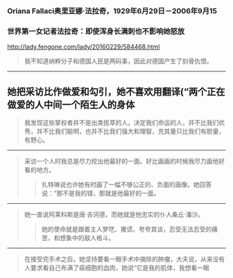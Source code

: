 ### Oriana Fallaci奥里亚娜·法拉奇，1929年6月29日－2006年9月15
### 世界第一女记者法拉奇：即使浑身长满刺也不影响她怒放
http://lady.fengone.com/lady/20160229/584468.html
>我不知道纳粹分子和德国人民是两码事，因此对德国产生了刻骨仇恨。
---
她把采访比作做爱和勾引，她不喜欢用翻译(“两个正在做爱的人中间一个陌生人的身体
---
>我发现这些掌权者并不是出类拔萃的人。决定我们命运的人，并不比我们优秀，并不比我们聪明，也并不比我们强大和理智，充其量只比我们有胆量，有野心。
---
>采访一个人时我总是尽力挖出他最好的一面。好比画画的时候我尽力画他好看的地方。
>>扎特琳说也许她有时画了一幅不够公正的、负面的画像。她回答说：“那不是我的错，那就是他最好的一面。
---
>她一直说阿莱科斯是唐·吉诃德，而她就是他忠实的仆人桑丘·潘沙。
>>她的使命就是跟着主人梦呓、撒谎、夸夸其谈，忍受无法忍受的痛苦，和想象中的敌人格斗。
---
>在接受完手术之后，她坚持要看一眼手术中摘除的肿瘤，大夫说，从来没有人要求看自己布满了癌细胞的血肉，她说“它是我的肌体，我想看一眼
